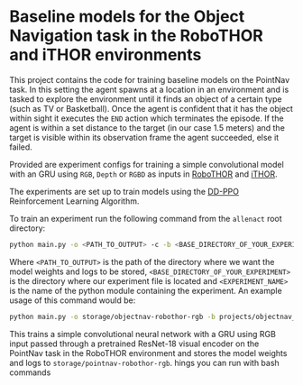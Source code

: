 # Baseline models for the Object Navigation task in the RoboTHOR and iTHOR environments

This project contains the code for training baseline models on the PointNav task. In this setting the agent
spawns at a location in an environment and is tasked to explore the environment until it finds an object of a
certain type (such as TV or Basketball). Once the agent is confident that it has the object within sight
it executes the `END` action which terminates the episode. If the agent is within a set
distance to the target (in our case 1.5 meters) and the target is visible within its observation frame
the agent succeeded, else it failed.

Provided are experiment configs for training a simple convolutional model with
an GRU using `RGB`, `Depth` or `RGBD` as inputs in
[RoboTHOR](https://ai2thor.allenai.org/robothor/) and [iTHOR](https://ai2thor.allenai.org/ithor/).

The experiments are set up to train models using the [DD-PPO](https://arxiv.org/pdf/1911.00357.pdf)
Reinforcement Learning Algorithm.

To train an experiment run the following command from the `allenact` root directory:

```bash
python main.py -o <PATH_TO_OUTPUT> -c -b <BASE_DIRECTORY_OF_YOUR_EXPERIMENT> <EXPERIMENT_NAME>
```

Where `<PATH_TO_OUTPUT>` is the path of the directory where we want the model weights
and logs to be stored, `<BASE_DIRECTORY_OF_YOUR_EXPERIMENT>` is the directory where our
experiment file is located and `<EXPERIMENT_NAME>` is the name of the python module containing
the experiment. An example usage of this command would be:

```bash
python main.py -o storage/objectnav-robothor-rgb -b projects/objectnav_baselines/experiments/robothor/ objectnav_robothor_rgb_resnet_ddppo
```

This trains a simple convolutional neural network with a GRU using RGB input 
passed through a pretrained ResNet-18 visual encoder on the
PointNav task in the RoboTHOR environment and stores the model weights and logs
to `storage/pointnav-robothor-rgb`.
hings you can run with bash commands